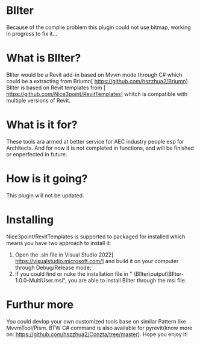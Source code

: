 # BIlter

Because of the complie problem this plugin could not use bitmap, working in progress to fix it...

# What is BIlter?

BIlter would be a Revit add-in based on Mvvm mode through C# which could be a extracting from Briumn[ https://github.com/hszzhua2/Briumn].
BIlter is based on Revit templates from [ https://github.com/Nice3point/RevitTemplates] whitch is compatible with multiple versions of Revit.

# What is it for?

These tools ara armed at better service for AEC industry people esp for Architects. And for now it is not completed in functions, and will be finished or enperfected in future.

# How is it going?

This plugin will not be updated.

# Installing

Nice3point/RevitTemplates is supported to packaged for installed which means you have two approach to install it:

1. Open the .sln file in Visual Studio 2022[ https://visualstudio.microsoft.com/] and build it on your computer through Debug/Release mode;
2. If you could find or nuke the installation file in " \BIlter\output\BIlter-1.0.0-MultiUser.msi", you are able to install BIlter through the msi file.

# Furthur more

You could devlop your own customized tools base on similar Pattern like MvvmTool/Pism. BTW C# command is also available for pyrevit(know more on: https://github.com/hszzhua2/Conzta/tree/master). Hope you enjoy it!
